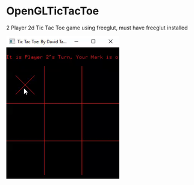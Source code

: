 # OpenGLTicTacToe
2 Player 2d Tic Tac Toe game using freeglut, must have freeglut installed

![alt text](https://github.com/Davidtalabi/OpenGLTicTacToe/blob/master/TicTacToe.gif)
